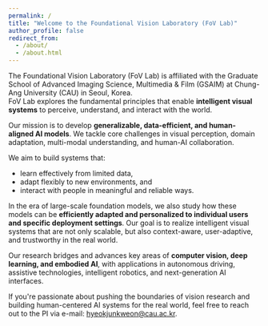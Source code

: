 ```yaml
---
permalink: /
title: "Welcome to the Foundational Vision Laboratory (FoV Lab)"
author_profile: false
redirect_from: 
  - /about/
  - /about.html
---
```

The Foundational Vision Laboratory (FoV Lab) is affiliated with the Graduate School of Advanced Imaging Science, Multimedia & Film (GSAIM) at Chung-Ang University (CAU) in Seoul, Korea. <br>
FoV Lab explores the fundamental principles that enable **intelligent visual systems** to perceive, understand, and interact with the world.

Our mission is to develop **generalizable, data-efficient, and human-aligned AI models**. We tackle core challenges in visual perception, domain adaptation, multi-modal understanding, and human-AI collaboration.

We aim to build systems that:
* learn effectively from limited data,
* adapt flexibly to new environments, and
* interact with people in meaningful and reliable ways.

In the era of large-scale foundation models, we also study how these models can be **efficiently adapted and personalized to individual users and specific deployment settings**. Our goal is to realize intelligent visual systems that are not only scalable, but also context-aware, user-adaptive, and trustworthy in the real world.

Our research bridges and advances key areas of **computer vision, deep learning, and embodied AI**, with applications in autonomous driving, assistive technologies, intelligent robotics, and next-generation AI interfaces.

If you're passionate about pushing the boundaries of vision research and building human-centered AI systems for the real world, feel free to reach out to the PI via e-mail: [hyeokjunkweon@cau.ac.kr](mailto:hyeokjunkweon@cau.ac.kr).
